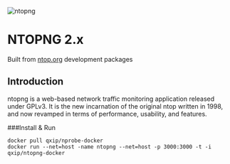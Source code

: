 ![ntopng](https://camo.githubusercontent.com/58e2a1ecfff62d8ecc9d74633bd1013f26e06cba/687474703a2f2f7777772e6e746f702e6f72672f77702d636f6e74656e742f75706c6f6164732f323031352f30352f6e746f702e706e67)

# NTOPNG 2.x
Built from [ntop.org](http://ntop.org) development packages

## Introduction

ntopng is a web-based network traffic monitoring application released under GPLv3. It is the new incarnation of the original ntop written in 1998, and now revamped in terms of performance, usability, and features.


###Install & Run
```
docker pull qxip/nprobe-docker
docker run --net=host -name ntopng --net=host -p 3000:3000 -t -i qxip/ntopng-docker
```

